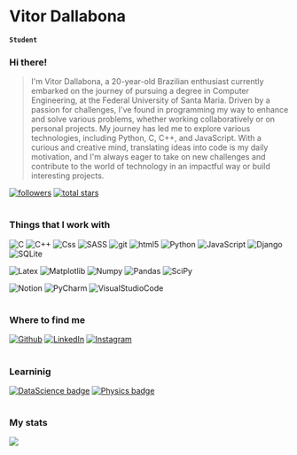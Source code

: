 #  Vitor Dallabona
**`Student`** 


### Hi there! 

> I'm Vitor Dallabona, a 20-year-old Brazilian enthusiast currently embarked on the journey of pursuing a degree in Computer Engineering, at the Federal University of Santa Maria. Driven by a passion for challenges, I've found in programming my way to enhance and solve various problems, whether working collaboratively or on personal projects. My journey has led me to explore various technologies, including Python, C, C++, and JavaScript. With a curious and creative mind, translating ideas into code is my daily motivation, and I'm always eager to take on new challenges and contribute to the world of technology in an impactful way or build interesting projects.

   <p align="left">
      <a href="https://github.com/VitorDallabona?tab=followers">
         <img alt="followers" title="Me siga no GitHub" src="https://custom-icon-badges.demolab.com/github/followers/VitorDallabona?color=236ad3&labelColor=1155ba&style=for-the-badge&logo=person-add&label=Follow&logoColor=white"/></a>
      <a href="https://github.com/VitorDallabona?tab=repositories&sort=stargazers">
         <img alt="total stars" title="Total de estrelas no GitHub" src="https://custom-icon-badges.demolab.com/github/stars/VitorDallabona?color=55960c&style=for-the-badge&labelColor=488207&logo=star"/></a>
   </p>

#
<h3>Things that I work with</h3>
<p>
  <img alt="C" src="https://img.shields.io/badge/-C-03589b?style=flat-square&logo=C&logoColor=white" />
  <img alt="C++" src="https://img.shields.io/badge/c++-%2300599C.svg?style=flat-square&logo=c%2B%2B&logoColor=white" />
  <img alt="Css" src="https://img.shields.io/badge/-CSS3-1572B6?style=flat-square&logo=css3&logoColor=white" />
  <img alt="SASS" src="https://img.shields.io/badge/SASS-hotpink.svg?style=flat-square&logo=SASS&logoColor=white" />
  <img alt="git" src="https://img.shields.io/badge/-Git-F05032?style=flat-square&logo=git&logoColor=white" />
  <img alt="html5" src="https://img.shields.io/badge/-HTML5-E34F26?style=flat-square&logo=html5&logoColor=white" />
  <img alt="Python" src="https://img.shields.io/badge/-Python-FFD343?style=flat-square&logo=python&logoColor=white" />
  <img alt="JavaScript" src="https://img.shields.io/badge/-JavaScript-F7DF1E?style=flat-square&logo=javascript&logoColor=white" />
  <img alt="Django" src="https://img.shields.io/badge/django-%23092E20.svg?style=flat-square&logo=django&logoColor=white" />
  <img alt="SQLite" src="https://img.shields.io/badge/sqlite-%2307405e.svg?style=flat-square&logo=sqlite&logoColor=white" />
</p>
<p>
  <img alt="Latex" src="https://img.shields.io/badge/latex-%23008080.svg?style=flat-square&logo=latex&logoColor=white" />
  <img alt="Matplotlib" src="https://img.shields.io/badge/Matplotlib-%23ffffff.svg?style=flat-square&logo=Matplotlib&logoColor=black" />
  <img alt="Numpy" src="https://img.shields.io/badge/numpy-%23013243.svg?style=flat-square&logo=numpy&logoColor=white" />
  <img alt="Pandas" src="https://img.shields.io/badge/pandas-%23150458.svg?style=flat-square&logo=pandas&logoColor=white" />
  <img alt="SciPy" src="https://img.shields.io/badge/SciPy-%230C55A5.svg?style=flat-square&logo=scipy&logoColor=%white" />
</p>
<p>
  <img alt="Notion" src="https://img.shields.io/badge/Notion-%23000000.svg?style=flat-square&logo=notion&logoColor=white" />
  <img alt="PyCharm" src="https://img.shields.io/badge/PyCharm-000000.svg?style=flat-square&logo=PyCharm&logoColor=white" />
  <img alt="VisualStudioCode" src="https://img.shields.io/badge/Visual%20Studio%20Code-0078d7.svg?style=flat-square&logo=visual-studio-code&logoColor=white" />
</p>

#

<h3>Where to find me</h3>
<p><a href="https://github.com/VitorDallabona" target="_blank"><img alt="Github" src="https://img.shields.io/badge/GitHub-%2312100E.svg?&style=flat-square&logo=Github&logoColor=white" /></a> </a> <a href="https://www.linkedin.com/in/vitor-dallabona-951187299/" target="_blank"><img alt="LinkedIn" src="https://img.shields.io/badge/linkedin-%230077B5.svg?&style=flat-square&logo=linkedin&logoColor=white" /></a> <a href="https://www.instagram.com/vitordallabona/" target="_blank"><img alt="Instagram" src="https://img.shields.io/badge/Instagram-%23E4405F.svg?style=flat-square&logo=Instagram&logoColor=white" /></a>

#
<h3>Learninig</h3>

[![DataScience badge](https://img.shields.io/badge/Data_Science-darkgreen.svg)](https://shields.io/)
[![Physics badge](https://img.shields.io/badge/Quantum_Computing-orange.svg)](https://shields.io/)


#

<h3>My stats</h3>
<div style="display: flex; flex-direction: row; height: 180em; width: 210em;"> <img class="img" src="https://github-readme-stats.vercel.app/api?username=VitorDallabona&show_icons=true&theme=dark&layout=compact" /></div>

<!--<div style="display: flex; flex-direction: row; height: 180em; width: 210em"> <img style="height: auto; width:46%;" class="img" src="https://github-readme-stats.vercel.app/api/top-langs/?username=VitorDallabona&theme=dark&layout=compact&show_icons=true" /> </div>-->

#
